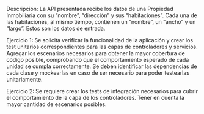 Descripción:
La API presentada recibe los datos de una Propiedad Inmobiliaria con su “nombre”, “dirección” y sus “habitaciones”. Cada una de las habitaciones, al mismo tiempo, contienen un “nombre”, un “ancho” y un “largo”. Estos son los datos de entrada.

Ejercicio 1:
Se solicita verificar la funcionalidad de la aplicación y crear los test unitarios correspondientes para las capas de controladores y servicios. Agregar los escenarios necesarios para obtener la mayor cobertura de código posible, comprobando que el comportamiento esperado de cada unidad se cumpla correctamente. Se deben identificar las dependencias de cada clase y mockearlas en caso de ser necesario para poder testearlas unitariamente. 

Ejercicio 2:
Se requiere crear los tests de integración necesarios para cubrir el comportamiento de la capa de los controladores. Tener en cuenta la mayor cantidad de escenarios posibles.